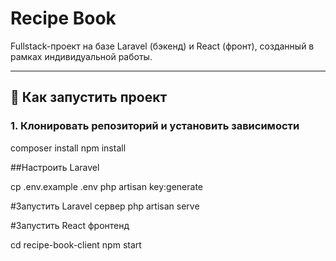 # Recipe Book

Fullstack-проект на базе Laravel (бэкенд) и React (фронт), созданный в рамках индивидуальной работы.

---

## 🚀 Как запустить проект

### 1. Клонировать репозиторий и установить зависимости

composer install
npm install

##Настроить Laravel

cp .env.example .env
php artisan key:generate


#Запустить Laravel сервер
php artisan serve

#Запустить React фронтенд

cd recipe-book-client
npm start
